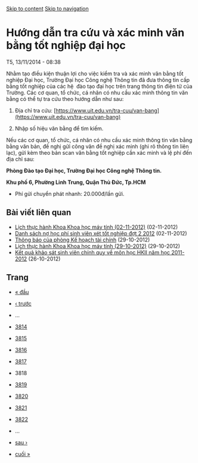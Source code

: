 [Skip to content](https://daa.uit.edu.vn/thongbao/huong-dan-tra-cuu-va-xac-minh-van-bang-tot-nghiep-dai-hoc?page=3817#main)
 [Skip to navigation](https://daa.uit.edu.vn/thongbao/huong-dan-tra-cuu-va-xac-minh-van-bang-tot-nghiep-dai-hoc?page=3817#main-nav)

Hướng dẫn tra cứu và xác minh văn bằng tốt nghiệp đại học
=========================================================

T5, 13/11/2014 - 08:38

Nhằm tạo điều kiện thuận lợi cho việc kiểm tra và xác minh văn bằng tốt nghiệp Đại học, Trường Đại học Công nghệ Thông tin đã đưa thông tin cấp bằng tốt nghiệp của các hệ  đào tạo đại học trên trang thông tin điện tử của Trường. Các cơ quan, tổ chức, cá nhân có nhu cầu xác minh thông tin văn bằng có thể tự tra cứu theo hướng dẫn như sau:

1.  Địa chỉ tra cứu: [https://www.uit.edu.vn/tra-cuu/van-bang](https://www.uit.edu.vn/tra-cuu/van-bang)
    
2.  Nhập số hiệu văn bằng để tìm kiếm.

Nếu các cơ quan, tổ chức, cá nhân có nhu cầu xác minh thông tin văn bằng bằng văn bản, đề nghị gửi công văn đề nghị xác minh (ghi rõ thông tin liên lạc), gửi kèm theo bản scan văn bằng tốt nghiệp cần xác minh và lệ phí đến địa chỉ sau:  

**Phòng Đào tạo Đại học, Trường Đại học Công nghệ Thông tin.**

**Khu phố 6, Phường Linh Trung, Quận Thủ Đức, Tp.HCM**

*   Phí gửi chuyển phát nhanh: 20.000đ/lần gửi.

Bài viết liên quan
------------------

*   [Lịch thực hành Khoa Khoa học máy tính (02-11-2012)](https://daa.uit.edu.vn/thongbao/lich-thuc-hanh-khoa-khoa-hoc-may-tinh-02-11-2012)
     (02-11-2012)
*   [Danh sách nợ học phí sinh viên xét tốt nghiệp đợt 2 2012](https://daa.uit.edu.vn/thongbao/danh-sach-no-hoc-phi-sinh-vien-xet-tot-nghiep-dot-2-2012)
     (02-11-2012)
*   [Thông báo của phòng Kế hoạch tài chính](https://daa.uit.edu.vn/thongbao/thong-bao-cua-phong-ke-hoach-tai-chinh)
     (29-10-2012)
*   [Lịch thực hành Khoa Khoa học máy tính (29-10-2012)](https://daa.uit.edu.vn/thongbao/lich-thuc-hanh-khoa-khoa-hoc-may-tinh-29-10-2012)
     (29-10-2012)
*   [Kết quả khảo sát sinh viên chính quy về môn học HKII năm học 2011-2012](https://daa.uit.edu.vn/thongbao/ket-qua-khao-sat-sinh-vien-chinh-quy-ve-mon-hoc-hkii-nam-hoc-2011-2012)
     (26-10-2012)

Trang
-----

*   [« đầu](https://daa.uit.edu.vn/thongbao/huong-dan-tra-cuu-va-xac-minh-van-bang-tot-nghiep-dai-hoc "Đến trang đầu tiên")
    
*   [‹ trước](https://daa.uit.edu.vn/thongbao/huong-dan-tra-cuu-va-xac-minh-van-bang-tot-nghiep-dai-hoc?page=3816 "Đến trang kế trước")
    
*   …
*   [3814](https://daa.uit.edu.vn/thongbao/huong-dan-tra-cuu-va-xac-minh-van-bang-tot-nghiep-dai-hoc?page=3813 "Đến trang 3814")
    
*   [3815](https://daa.uit.edu.vn/thongbao/huong-dan-tra-cuu-va-xac-minh-van-bang-tot-nghiep-dai-hoc?page=3814 "Đến trang 3815")
    
*   [3816](https://daa.uit.edu.vn/thongbao/huong-dan-tra-cuu-va-xac-minh-van-bang-tot-nghiep-dai-hoc?page=3815 "Đến trang 3816")
    
*   [3817](https://daa.uit.edu.vn/thongbao/huong-dan-tra-cuu-va-xac-minh-van-bang-tot-nghiep-dai-hoc?page=3816 "Đến trang 3817")
    
*   3818
*   [3819](https://daa.uit.edu.vn/thongbao/huong-dan-tra-cuu-va-xac-minh-van-bang-tot-nghiep-dai-hoc?page=3818 "Đến trang 3819")
    
*   [3820](https://daa.uit.edu.vn/thongbao/huong-dan-tra-cuu-va-xac-minh-van-bang-tot-nghiep-dai-hoc?page=3819 "Đến trang 3820")
    
*   [3821](https://daa.uit.edu.vn/thongbao/huong-dan-tra-cuu-va-xac-minh-van-bang-tot-nghiep-dai-hoc?page=3820 "Đến trang 3821")
    
*   [3822](https://daa.uit.edu.vn/thongbao/huong-dan-tra-cuu-va-xac-minh-van-bang-tot-nghiep-dai-hoc?page=3821 "Đến trang 3822")
    
*   …
*   [sau ›](https://daa.uit.edu.vn/thongbao/huong-dan-tra-cuu-va-xac-minh-van-bang-tot-nghiep-dai-hoc?page=3818 "Đến trang kế sau")
    
*   [cuối »](https://daa.uit.edu.vn/thongbao/huong-dan-tra-cuu-va-xac-minh-van-bang-tot-nghiep-dai-hoc?page=3833 "Đến trang cuối cùng")